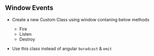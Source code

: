 ## Window Events

- Create a new Custom Class using window contaning below methods 
	- Fire
	- Listen 
	- Destroy


- Use this class instead of angular `boradcast` & `emit`